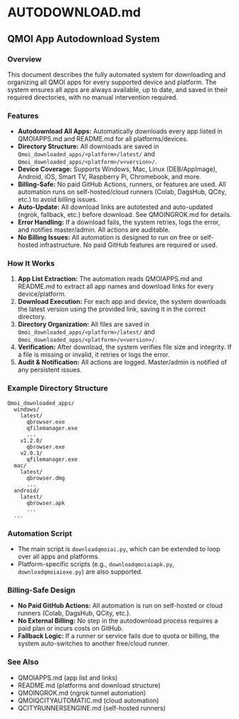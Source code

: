 # AUTODOWNLOAD.md

## QMOI App Autodownload System

### Overview

This document describes the fully automated system for downloading and organizing all QMOI apps for every supported device and platform. The system ensures all apps are always available, up to date, and saved in their required directories, with no manual intervention required.

### Features

- **Autodownload All Apps:** Automatically downloads every app listed in QMOIAPPS.md and README.md for all platforms/devices.
- **Directory Structure:** All downloads are saved in `Qmoi_downloaded_apps/<platform>/latest/` and `Qmoi_downloaded_apps/<platform>/v<version>/`.
- **Device Coverage:** Supports Windows, Mac, Linux (DEB/AppImage), Android, iOS, Smart TV, Raspberry Pi, Chromebook, and more.
- **Billing-Safe:** No paid GitHub Actions, runners, or features are used. All automation runs on self-hosted/cloud runners (Colab, DagsHub, QCity, etc.) to avoid billing issues.
- **Auto-Update:** All download links are autotested and auto-updated (ngrok, fallback, etc.) before download. See QMOINGROK.md for details.
- **Error Handling:** If a download fails, the system retries, logs the error, and notifies master/admin. All actions are auditable.
- **No Billing Issues:** All automation is designed to run on free or self-hosted infrastructure. No paid GitHub features are required or used.

### How It Works

1. **App List Extraction:** The automation reads QMOIAPPS.md and README.md to extract all app names and download links for every device/platform.
2. **Download Execution:** For each app and device, the system downloads the latest version using the provided link, saving it in the correct directory.
3. **Directory Organization:** All files are saved in `Qmoi_downloaded_apps/<platform>/latest/` and `Qmoi_downloaded_apps/<platform>/v<version>/`.
4. **Verification:** After download, the system verifies file size and integrity. If a file is missing or invalid, it retries or logs the error.
5. **Audit & Notification:** All actions are logged. Master/admin is notified of any persistent issues.

### Example Directory Structure

```
Qmoi_downloaded_apps/
  windows/
    latest/
      qbrowser.exe
      qfilemanager.exe
      ...
    v1.2.0/
      qbrowser.exe
    v2.0.1/
      qfilemanager.exe
  mac/
    latest/
      qbrowser.dmg
      ...
  android/
    latest/
      qbrowser.apk
      ...
  ...
```

### Automation Script

- The main script is `downloadqmoiai.py`, which can be extended to loop over all apps and platforms.
- Platform-specific scripts (e.g., `downloadqmoiaiapk.py`, `downloadqmoiaiexe.py`) are also supported.

### Billing-Safe Design

- **No Paid GitHub Actions:** All automation is run on self-hosted or cloud runners (Colab, DagsHub, QCity, etc.).
- **No External Billing:** No step in the autodownload process requires a paid plan or incurs costs on GitHub.
- **Fallback Logic:** If a runner or service fails due to quota or billing, the system auto-switches to another free/cloud runner.

### See Also

- QMOIAPPS.md (app list and links)
- README.md (platforms and download structure)
- QMOINGROK.md (ngrok tunnel automation)
- QMOIQCITYAUTOMATIC.md (cloud automation)
- QCITYRUNNERSENGINE.md (self-hosted runners)
